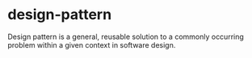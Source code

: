 # design-pattern
Design pattern is a general, reusable solution to a commonly occurring problem within a given context in software design.

